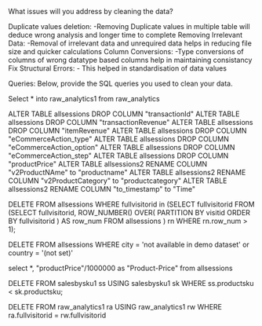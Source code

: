 What issues will you address by cleaning the data?

Duplicate values deletion:
     -Removing Duplicate values in multiple table will deduce wrong analysis and longer time to complete
Removing Irrelevant Data:
    -Removal of irrelevant data and unrequired data helps in reducing file size and quicker calculations
Column Conversions:
    -Type conversions of columns of wrong datatype based columns help in maintaining consistancy
Fix Structural Errors:
    - This helped in standardisation of data values
 

Queries:
Below, provide the SQL queries you used to clean your data.

Select * 
into raw_analytics1
from raw_analytics


ALTER TABLE allsessions DROP COLUMN "transactionId"
ALTER TABLE allsessions DROP COLUMN "transactionRevenue"
ALTER TABLE allsessions DROP COLUMN "itemRevenue"
ALTER TABLE allsessions DROP COLUMN "eCommerceAction_type"
ALTER TABLE allsessions DROP COLUMN "eCommerceAction_option"
ALTER TABLE allsessions DROP COLUMN "eCommerceAction_step"
ALTER TABLE allsessions DROP COLUMN "productPrice"
ALTER TABLE allsessions2 RENAME COLUMN "v2ProductNAme" to "productname"
ALTER TABLE allsessions2 RENAME COLUMN "v2ProductCategory" to "productcategory"
ALTER TABLE allsessions2 RENAME COLUMN "to_timestamp" to "Time"



DELETE FROM
	   allsessions
WHERE fullvisitorid in
	 	(SELECT fullvisitorid FROM
		(SELECT fullvisitorid,
		ROW_NUMBER() OVER( PARTITION BY visitid
	ORDER BY fullvisitorid ) AS row_num
	FROM allsessions ) rn
	WHERE rn.row_num > 1);
	
DELETE FROM
		allsessions
WHERE city = 'not available in demo dataset' or country = '(not set)'

select *, "productPrice"/1000000 as "Product-Price"
from allsessions


DELETE FROM
salesbysku1 ss
USING salesbysku1 sk
WHERE ss.productsku < sk.productsku;


DELETE FROM
raw_analytics1 ra
USING raw_analytics1 rw
WHERE ra.fullvisitorid = rw.fullvisitorid
